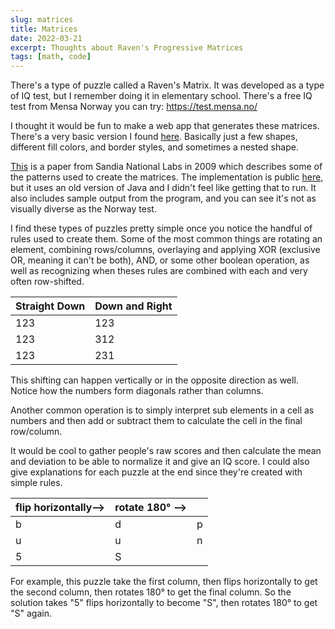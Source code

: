 ```yaml
---
slug: matrices
title: Matrices
date: 2022-03-21
excerpt: Thoughts about Raven's Progressive Matrices
tags: [math, code]
---
```


There's a type of puzzle called a Raven's Matrix. It was developed as a type of IQ test, but I remember doing it in elementary school. There's a free IQ test from Mensa Norway you can try: https://test.mensa.no/

I thought it would be fun to make a web app that generates these matrices. There's a very basic version I found [here](https://www.caseyrule.com/projects/pattern-puzzle). Basically just a few shapes, different fill colors, and border styles, and sometimes a nested shape.

[This](https://link.springer.com/content/pdf/10.3758/BRM.42.2.525.pdf) is a paper from Sandia National Labs in 2009 which describes some of the patterns used to create the matrices. The implementation is public [here](https://github.com/LauraMatzen/Matrices), but it uses an old version of Java and I didn't feel like getting that to run. It also includes sample output from the program, and you can see it's not as visually diverse as the Norway test.

I find these types of puzzles pretty simple once you notice the handful of rules used to create them. Some of the most common things are rotating an element, combining rows/columns, overlaying and applying XOR (exclusive OR, meaning it can't be both), AND, or some other boolean operation, as well as recognizing when theses rules are combined with each and very often row-shifted.

| Straight Down | Down and Right |
| ------------- | -------------- |
| 123           | 123            |
| 123           | 312            |
| 123           | 231            |


This shifting can happen vertically or in the opposite direction as well. Notice how the numbers form diagonals rather than columns.

Another common operation is to simply interpret sub elements in a cell as numbers and then add or subtract them to calculate the cell in the final row/column.

It would be cool to gather people's raw scores and then calculate the mean and deviation to be able to normalize it and give an IQ score. I could also give explanations for each puzzle at the end since they're created with simple rules.


| flip horizontally⟶ | rotate 180° ⟶ |     |
| ------------------ | ------------- | --- |
| b                  | d             | p   |
| u                  | u             | n   |
| 5                  | S             |     |

For example, this puzzle take the first column, then flips horizontally to get the second column, then rotates 180° to get the final column. So the solution takes "5" flips horizontally to become "S", then rotates 180° to get "S" again.
